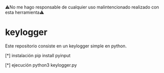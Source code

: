 ⚠No me hago responsable de cualquier uso malintencionado realizado con esta herramienta⚠


# keylogger
Este repositorio consiste en un keylogger simple en python.

[*] instalación
  pip install pyinput


[*] ejecución
  python3 keylogger.py

